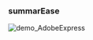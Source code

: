 ### summarEase
![demo_AdobeExpress](https://user-images.githubusercontent.com/99078453/235422043-54f0a553-2f74-4bf6-9b3b-9de08c49fc2b.gif)
